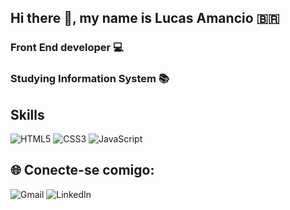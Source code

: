 ## Hi there 👋, my name is Lucas Amancio 🇧🇷

### Front End developer 💻

### Studying Information System 📚

  ## Skills
  
  <img alt="HTML5" src="https://img.shields.io/badge/html5-%23E34F26.svg?style=for-the-badge&logo=html5&logoColor=white"/> 
  
  <img alt="CSS3" src="https://img.shields.io/badge/css3-%231572B6.svg?style=for-the-badge&logo=css3&logoColor=white"/>
  
  <img alt="JavaScript" src="https://img.shields.io/badge/javascript-%23323330.svg?style=for-the-badge&logo=javascript&logoColor=%23F7DF1E"/>
  
  
  ## 🌐 Conecte-se comigo:
   <img alt="Gmail" src="https://img.shields.io/badge/Gmail-D14836?style=for-the-badge&logo=gmail&logoColor=white" />
   <img alt="LinkedIn" src="https://img.shields.io/badge/linkedin-%230077B5.svg?style=for-the-badge&logo=linkedin&logoColor=white"/>
                         
                           









